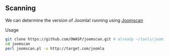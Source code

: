 ## Scanning
We can determine the version of Joomla! running using [Joomscan](https://github.com/OWASP/joomscan)

Usage
```bash
git clone https://github.com/OWASP/joomscan.git # already ~/tools/joomscan
cd joomscan
perl joomscan.pl -u http://target.com/joomla
```